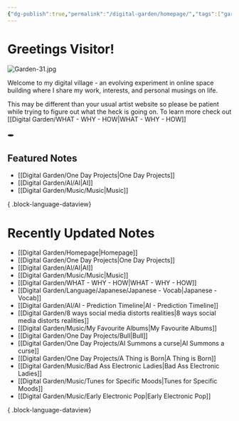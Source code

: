 ```yaml
---
{"dg-publish":true,"permalink":"/digital-garden/homepage/","tags":["gardenEntry"],"updated":"2023-12-14T00:11:50.189-07:00"}
---
```


# Greetings Visitor! 
![Garden-31.jpg](/img/user/Attachements/Garden-31.jpg)

Welcome to my digital village - an evolving experiment in online space building where I share my work, interests, and personal musings on life. 

This may be different than your usual artist website so please be patient while trying to figure out what the heck is going on.  To learn more check out [[Digital Garden/WHAT - WHY - HOW\|WHAT - WHY - HOW]]

🕳
## Featured Notes
- [[Digital Garden/One Day Projects\|One Day Projects]]
- [[Digital Garden/AI/AI\|AI]]
- [[Digital Garden/Music/Music\|Music]]

{ .block-language-dataview}
# Recently Updated Notes
- [[Digital Garden/Homepage\|Homepage]]
- [[Digital Garden/One Day Projects\|One Day Projects]]
- [[Digital Garden/AI/AI\|AI]]
- [[Digital Garden/Music/Music\|Music]]
- [[Digital Garden/WHAT - WHY - HOW\|WHAT - WHY - HOW]]
- [[Digital Garden/Language/Japanese/Japanese - Vocab\|Japanese - Vocab]]
- [[Digital Garden/AI/AI - Prediction Timeline\|AI - Prediction Timeline]]
- [[Digital Garden/8 ways social media distorts realities\|8 ways social media distorts realities]]
- [[Digital Garden/Music/My Favourite Albums\|My Favourite Albums]]
- [[Digital Garden/One Day Projects/Bull\|Bull]]
- [[Digital Garden/One Day Projects/AI Summons a curse\|AI Summons a curse]]
- [[Digital Garden/One Day Projects/A Thing is Born\|A Thing is Born]]
- [[Digital Garden/Music/Bad Ass Electronic Ladies\|Bad Ass Electronic Ladies]]
- [[Digital Garden/Music/Tunes for Specific Moods\|Tunes for Specific Moods]]
- [[Digital Garden/Music/Early Electronic Pop\|Early Electronic Pop]]

{ .block-language-dataview}